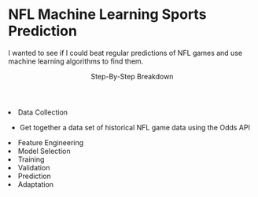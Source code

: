 # NFL Machine Learning Sports Prediction
I wanted to see if I could beat regular predictions of NFL games and use machine learning algorithms to find them. 

<Header> Step-By-Step Breakdown</Header>
<SubHeading>
  <li>Data Collection</li>
    <ul>
      <li>Get together a data set of historical NFL game data using the Odds API </li>
    </ul>
  <li>Feature Engineering</li>
  <li>Model Selection</li>
  <li>Training</li>
  <li>Validation</li>
  <li>Prediction</li>
 <li>Adaptation</li>
</SubHeading>

